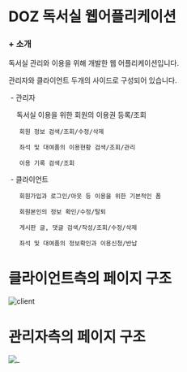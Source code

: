 # DOZ 독서실 웹어플리케이션
### + 소개

  독서실 관리와 이용을 위해 개발한 웹 어플리케이션입니다.
  
  관리자와 클라이언트 두개의 사이드로 구성되어 있습니다.
  
   - 관리자
  
       독서실 이용을 위한 회원의 이용권 등록/조회
     
       회원 정보 검색/조회/수정/삭제
     
       좌석 및 대여품의 이용현황 검색/조회/관리
     
       이용 기록 검색/조회
     
    - 클라이언트
  
       회원가입과 로그인/아웃 등 이용을 위한 기본적인 폼
     
       회원본인의 정보 확인/수정/탈퇴
     
       게시판 글, 댓글 검색/작성/조회/수정/삭제
     
       좌석 및 대여품의 정보확인과 이용신청/반납
     

# 클라이언트측의 페이지 구조
![client](https://user-images.githubusercontent.com/37359972/37387421-a11ebc96-279f-11e8-8461-43743256ca27.png)

# 관리자측의 페이지 구조
![_](https://user-images.githubusercontent.com/37359972/37387307-3eabf38a-279f-11e8-9d9b-3b5827851ef1.png)


